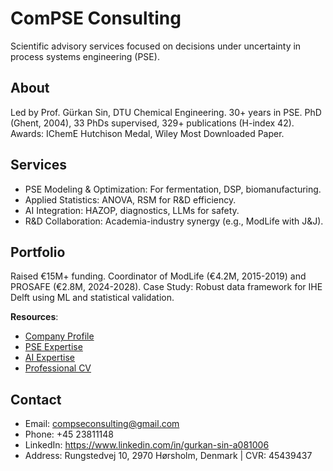 # ComPSE Consulting

Scientific advisory services focused on decisions under uncertainty in process systems engineering (PSE).

## About
Led by Prof. Gürkan Sin, DTU Chemical Engineering. 30+ years in PSE. PhD (Ghent, 2004), 33 PhDs supervised, 329+ publications (H-index 42). Awards: IChemE Hutchison Medal, Wiley Most Downloaded Paper.

## Services
- PSE Modeling & Optimization: For fermentation, DSP, biomanufacturing.
- Applied Statistics: ANOVA, RSM for R&D efficiency.
- AI Integration: HAZOP, diagnostics, LLMs for safety.
- R&D Collaboration: Academia-industry synergy (e.g., ModLife with J&J).

## Portfolio
Raised €15M+ funding. Coordinator of ModLife (€4.2M, 2015-2019) and PROSAFE (€2.8M, 2024-2028). Case Study: Robust data framework for IHE Delft using ML and statistical validation.

**Resources**:
- [Company Profile](https://raw.githubusercontent.com/compse-consulting/compse-tools/main/assets/ComPSE_ConsultingDK.pdf)
- [PSE Expertise](https://raw.githubusercontent.com/compse-consulting/compse-tools/main/assets/BusinessCV_PSEExpertise.pdf)
- [AI Expertise](https://raw.githubusercontent.com/compse-consulting/compse-tools/main/assets/BusinessCV_EmergingTechExpertise.pdf)
- [Professional CV](https://raw.githubusercontent.com/compse-consulting/compse-tools/main/assets/BriefCV_GSin_July2024.pdf)

## Contact
- Email: compseconsulting@gmail.com
- Phone: +45 23811148
- LinkedIn: https://www.linkedin.com/in/gurkan-sin-a081006
- Address: Rungstedvej 10, 2970 Hørsholm, Denmark | CVR: 45439437
